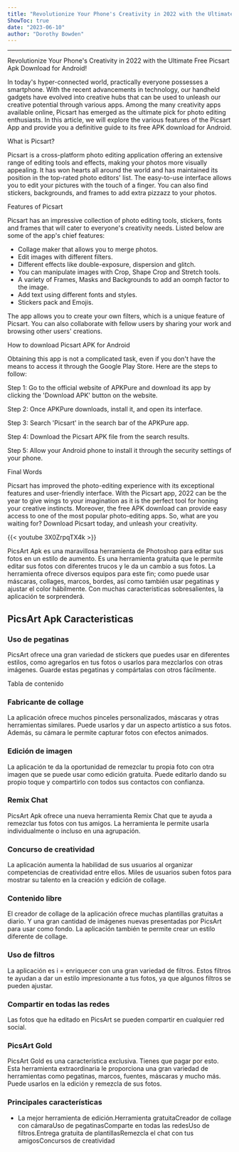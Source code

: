 ```yaml
---
title: "Revolutionize Your Phone's Creativity in 2022 with the Ultimate Free Picsart Apk Download for Android!"
ShowToc: true 
date: "2023-06-10"
author: "Dorothy Bowden"
---
```

*****
Revolutionize Your Phone's Creativity in 2022 with the Ultimate Free Picsart Apk Download for Android!

In today's hyper-connected world, practically everyone possesses a smartphone. With the recent advancements in technology, our handheld gadgets have evolved into creative hubs that can be used to unleash our creative potential through various apps. Among the many creativity apps available online, Picsart has emerged as the ultimate pick for photo editing enthusiasts. In this article, we will explore the various features of the Picsart App and provide you a definitive guide to its free APK download for Android.

What is Picsart?

Picsart is a cross-platform photo editing application offering an extensive range of editing tools and effects, making your photos more visually appealing. It has won hearts all around the world and has maintained its position in the top-rated photo editors' list. The easy-to-use interface allows you to edit your pictures with the touch of a finger. You can also find stickers, backgrounds, and frames to add extra pizzazz to your photos.

Features of Picsart

Picsart has an impressive collection of photo editing tools, stickers, fonts and frames that will cater to everyone's creativity needs. Listed below are some of the app's chief features:

- Collage maker that allows you to merge photos.
- Edit images with different filters.
- Different effects like double-exposure, dispersion and glitch.
- You can manipulate images with Crop, Shape Crop and Stretch tools.
- A variety of Frames, Masks and Backgrounds to add an oomph factor to the image.
- Add text using different fonts and styles.
- Stickers pack and Emojis.

The app allows you to create your own filters, which is a unique feature of Picsart. You can also collaborate with fellow users by sharing your work and browsing other users' creations.

How to download Picsart APK for Android

Obtaining this app is not a complicated task, even if you don't have the means to access it through the Google Play Store. Here are the steps to follow:

Step 1: Go to the official website of APKPure and download its app by clicking the 'Download APK' button on the website.

Step 2: Once APKPure downloads, install it, and open its interface.

Step 3: Search 'Picsart' in the search bar of the APKPure app.

Step 4: Download the Picsart APK file from the search results.

Step 5: Allow your Android phone to install it through the security settings of your phone.

Final Words

Picsart has improved the photo-editing experience with its exceptional features and user-friendly interface. With the Picsart app, 2022 can be the year to give wings to your imagination as it is the perfect tool for honing your creative instincts. Moreover, the free APK download can provide easy access to one of the most popular photo-editing apps. So, what are you waiting for? Download Picsart today, and unleash your creativity.

{{< youtube 3X0ZrpqTX4k >}} 



PicsArt Apk es una maravillosa herramienta de Photoshop para editar sus fotos en un estilo de aumento. Es una herramienta gratuita que le permite editar sus fotos con diferentes trucos y le da un cambio a sus fotos. La herramienta ofrece diversos equipos para este fin; como puede usar máscaras, collages, marcos, bordes, así como también usar pegatinas y ajustar el color hábilmente. Con muchas características sobresalientes, la aplicación te sorprenderá.
 
## PicsArt Apk Caracteristicas
 
### Uso de pegatinas
 
PicsArt ofrece una gran variedad de stickers que puedes usar en diferentes estilos, como agregarlos en tus fotos o usarlos para mezclarlos con otras imágenes. Guarde estas pegatinas y compártalas con otros fácilmente.
 
Tabla de contenido
 
### Fabricante de collage
 
La aplicación ofrece muchos pinceles personalizados, máscaras y otras herramientas similares. Puede usarlos y dar un aspecto artístico a sus fotos. Además, su cámara le permite capturar fotos con efectos animados.
 
### Edición de imagen
 
La aplicación te da la oportunidad de remezclar tu propia foto con otra imagen que se puede usar como edición gratuita. Puede editarlo dando su propio toque y compartirlo con todos sus contactos con confianza.
 
### Remix Chat
 
PicsArt Apk ofrece una nueva herramienta Remix Chat que te ayuda a remezclar tus fotos con tus amigos. La herramienta le permite usarla individualmente o incluso en una agrupación.
 
### Concurso de creatividad
 
La aplicación aumenta la habilidad de sus usuarios al organizar competencias de creatividad entre ellos. Miles de usuarios suben fotos para mostrar su talento en la creación y edición de collage.
 
### Contenido libre
 
El creador de collage de la aplicación ofrece muchas plantillas gratuitas a diario. Y una gran cantidad de imágenes nuevas presentadas por PicsArt para usar como fondo. La aplicación también te permite crear un estilo diferente de collage.
 
### Uso de filtros
 
La aplicación es i = enriquecer con una gran variedad de filtros. Estos filtros te ayudan a dar un estilo impresionante a tus fotos, ya que algunos filtros se pueden ajustar.
 
### Compartir en todas las redes
 
Las fotos que ha editado en PicsArt se pueden compartir en cualquier red social.
 
### PicsArt Gold
 
PicsArt Gold es una característica exclusiva. Tienes que pagar por esto. Esta herramienta extraordinaria le proporciona una gran variedad de herramientas como pegatinas, marcos, fuentes, máscaras y mucho más. Puede usarlos en la edición y remezcla de sus fotos.
 
### Principales características
 
- La mejor herramienta de edición.Herramienta gratuitaCreador de collage con cámaraUso de pegatinasComparte en todas las redesUso de filtros.Entrega gratuita de plantillasRemezcla el chat con tus amigosConcursos de creatividad





